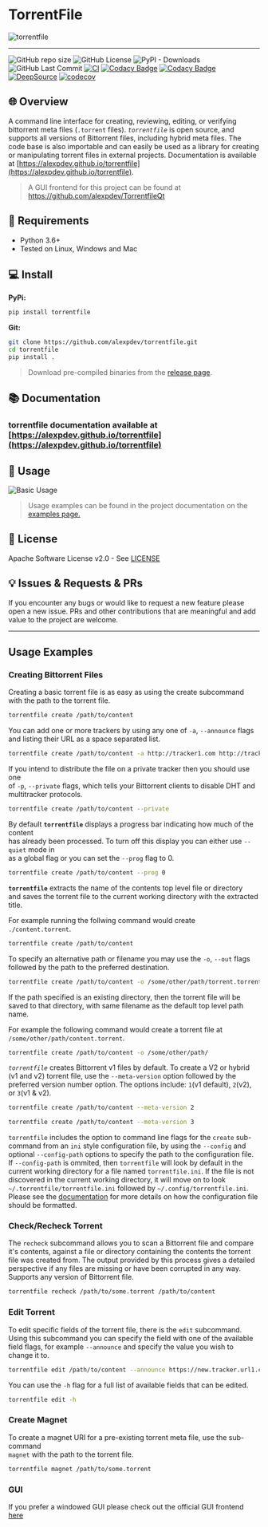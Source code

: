 # TorrentFile

![torrentfile](https://github.com/alexpdev/torrentfile/blob/master/site/images/torrentfile.png?raw=true)

* * *

![GitHub repo size](https://img.shields.io/github/repo-size/alexpdev/torrentfile?color=orange)
![GitHub License](https://img.shields.io/github/license/alexpdev/torrentfile?color=red&logo=apache)
![PyPI - Downloads](https://img.shields.io/pypi/dm/torrentfile?color=brown)
![GitHub Last Commit](https://badgen.net/github/last-commit/alexpdev/torrentfile?color=blue)
[![CI](https://github.com/alexpdev/TorrentFile/actions/workflows/pyworkflow.yml/badge.svg?branch=master&event=push)](https://github.com/alexpdev/torrentfile/actions/workflows/pyworkflow.yml)
[![Codacy Badge](https://app.codacy.com/project/badge/Coverage/b67ff65b3d574025b65b6587266bbab7)](https://www.codacy.com/gh/alexpdev/torrentfile/dashboard?utm_source=github.com&utm_medium=referral&utm_content=alexpdev/torrentfile&utm_campaign=Badge_Coverage)
[![Codacy Badge](https://app.codacy.com/project/badge/Grade/b67ff65b3d574025b65b6587266bbab7)](https://www.codacy.com/gh/alexpdev/torrentfile/dashboard?utm_source=github.com&utm_medium=referral&utm_content=alexpdev/torrentfile&utm_campaign=Badge_Grade)
[![DeepSource](https://deepsource.io/gh/alexpdev/TorrentFile.svg/?label=active+issues&token=16Sl_dF7nTU8YgPilcqhvHm8)](https://deepsource.io/gh/alexpdev/torrentfile/)
[![codecov](https://codecov.io/gh/alexpdev/torrentfile/branch/master/graph/badge.svg?token=EWF7NIL9SQ)](https://codecov.io/gh/alexpdev/torrentfile?color=navy&logo=codecov)

## 🌐 Overview

A command line interface for creating, reviewing, editing, or verifying bittorrent meta files (`.torrent` files).
_`torrentfile`_ is open source, and supports all versions of Bittorrent files, including hybrid meta files. The code base
is also importable and can easily be used as a library for creating or manipulating torrent files in external projects.
Documentation is available at [https://alexpdev.github.io/torrentfile](https://alexpdev.github.io/torrentfile).

> A GUI frontend for this project can be found at <https://github.com/alexpdev/TorrentfileQt>

## 🔌 Requirements

- Python 3.6+
- Tested on Linux, Windows and Mac

## 💻 Install

**PyPi:**

```bash
pip install torrentfile
```

**Git:**

```bash
git clone https://github.com/alexpdev/torrentfile.git
cd torrentfile
pip install .
```

> Download pre-compiled binaries from the [release page](https://github.com/alexpdev/torrentfile/releases).

## 📚 Documentation

### torrentfile documentation available at [https://alexpdev.github.io/torrentfile](https://alexpdev.github.io/torrentfile)

## 🚀 Usage

![Basic Usage](https://github.com/alexpdev/torrentfile/blob/master/assets/Torrentfile.gif?raw=True)

> Usage examples can be found in the project documentation on the [examples page.](https://alexpdev.github.io/torrentfile/usage)

## 📝 License

Apache Software License v2.0 - See [LICENSE]("https://github.com/alexpdev/torrentfile/blob/master/LICENSE")

## 💡 Issues & Requests & PRs

If you encounter any bugs or would like to request a new feature please open a new issue.
PRs and other contributions that are meaningful and add value to the project are welcome.

* * *

## Usage Examples

### Creating Bittorrent Files

Creating a basic torrent file is as easy as using the create subcommand with the path to the torrent file.

```bash
torrentfile create /path/to/content
```

You can add one or more trackers by using any one of `-a`, `--announce`
flags and listing their URL as a space separated list.

```bash
torrentfile create /path/to/content -a http://tracker1.com http://tracker2.net
```

If you intend to distribute the file on a private tracker then you should use one  
of `-p`, `--private` flags, which tells your Bittorrent clients to disable DHT and  
multitracker protocols.

```bash
torrentfile create /path/to/content --private
```

By default **`torrentfile`** displays a progress bar indicating how much of the content  
has already been processed.  To turn off this display you can either use `--quiet` mode in  
as a global flag or you can set the `--prog` flag to 0.

```bash
torrentfile create /path/to/content --prog 0
```

**`torrentfile`** extracts the name of the contents top level file or directory  
and saves the torrent file to the current working directory with the extracted title.

For example running the follwing command would create `./content.torrent`.

```bash
torrentfile create /path/to/content
```

To specify an alternative path or filename you may use the `-o`, `--out` flags  
followed by the path to the preferred destination.

```bash
torrentfile create /path/to/content -o /some/other/path/torrent.torrent
```

If the path specified is an existing directory, then the torrent file will be
saved to that directory, with same filename as the default top level path name.

For example the following command would create a torrent file at `/some/other/path/content.torrent`.

```bash
torrentfile create /path/to/content -o /some/other/path/
```

_`torrentfile`_ creates Bittorrent v1 files by default. To create a V2 or hybrid (v1 and v2)
torrent file, use the `--meta-version` option followed by the preferred version number option.
The options include:  `1`(v1 default), `2`(v2), or `3`(v1 & v2).

```bash
torrentfile create /path/to/content --meta-version 2
```

```bash
torrentfile create /path/to/content --meta-version 3 
```

`torrentfile` includes the option to command line flags for the `create` sub-command from an `ini` style
configuration file, by using the `--config` and optional `--config-path` options to specify the path
to the configuration file.  If `--config-path` is ommited, then `torrentfile` will look by default in the current
working directory for a file named `torrentfile.ini`. If the file is not discovered in the current working directory,
it will move on to look `~/.torrentfile/torrentfile.ini` followed by `~/.config/torrentfile.ini`.  Please see the
[documentation](https://alexpdev.github.io/torrentfile/overview/) for more details on how the configuration file should be
formatted.

### Check/Recheck Torrent

The `recheck` subcommand allows you to scan a Bittorrent file and compare it's contents,
against a file or directory containing the contents the torrent file was created from.
The output provided by this process gives a detailed perspective if any files are missing
or have been corrupted in any way.  Supports any version of Bittorrent file.

```bash
torrentfile recheck /path/to/some.torrent /path/to/content
```

### Edit Torrent

To edit specific fields of the torrent file, there is the `edit` subcommand.  Using this
subcommand you can specify the field with one of the available field flags, for example
`--announce` and specify the value you wish to change it to.

```bash
torrentfile edit /path/to/content --announce https://new.tracker.url1.com  https://newtracker.url/2
```

You can use the `-h` flag for a full list of available fields that can be edited.

```bash
torrentfile edit -h
```

### Create Magnet

To create a magnet URI for a pre-existing torrent meta file, use the sub-command  
`magnet` with the path to the torrent file.

```bash
torrentfile magnet /path/to/some.torrent
```

### GUI

If you prefer a windowed GUI please check out the official GUI frontend [here](https://github.com/alexpdev/TorrentFileQt)
